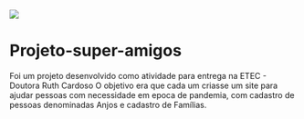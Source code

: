 <h1>
    <img src="img/apresentacao.gif">
</h1>

# Projeto-super-amigos

Foi um projeto desenvolvido como atividade para entrega na ETEC - Doutora Ruth Cardoso
O objetivo era que cada um criasse um site para ajudar pessoas com necessidade em epoca de pandemia, com cadastro de pessoas denominadas Anjos e cadastro de Famílias.
